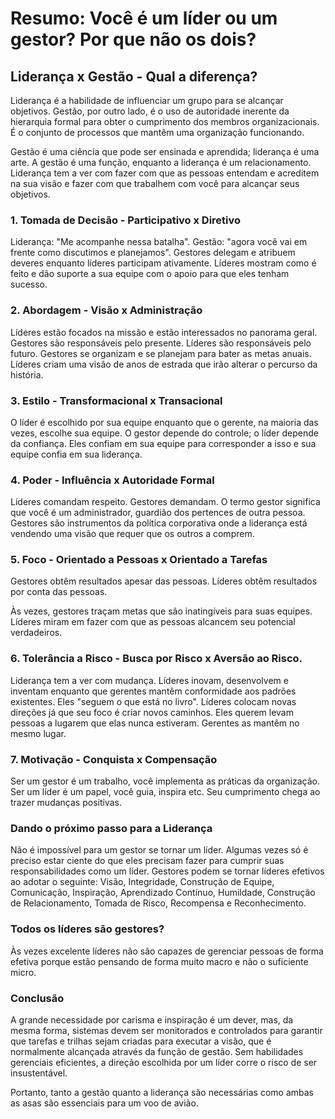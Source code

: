 # Resumo: Você é um líder ou um gestor? Por que não os dois?

<h2>Liderança x Gestão - Qual a diferença?</h2>

Liderança é a habilidade de influenciar um grupo para se alcançar objetivos. Gestão, por outro lado, é o uso de autoridade inerente da hierarquia formal para obter o cumprimento dos membros organizacionais. É o conjunto de processos que mantêm uma organização funcionando.

Gestão é uma ciência que pode ser ensinada e aprendida; liderança é uma arte. A gestão é uma função, enquanto a liderança é um relacionamento. Liderança tem a ver com fazer com que as pessoas entendam e acreditem na sua visão e fazer com que trabalhem com você para alcançar seus objetivos.

<h3>1. Tomada de Decisão - Participativo x Diretivo</h3>

 Liderança: "Me acompanhe nessa batalha". Gestão: "agora você vai em frente como discutimos e planejamos". Gestores delegam e atribuem deveres enquanto líderes participam ativamente. Líderes mostram como é feito e dão suporte a sua equipe com o apoio para que eles tenham sucesso. 
 
 <h3>2. Abordagem - Visão x Administração </h3>
 
 Líderes estão focados na missão e estão interessados no panorama geral. Gestores são responsáveis pelo presente. Líderes são responsáveis pelo futuro. Gestores se organizam e se planejam para bater as metas anuais. Líderes criam uma visão de anos de estrada que irão alterar o percurso da história.
 
<h3>3. Estilo - Transformacional x Transacional</h3>

O líder é escolhido por sua equipe enquanto que o gerente, na maioria das vezes, escolhe sua equipe. O gestor depende do controle; o líder depende da confiança. Eles confiam em sua equipe para corresponder a isso e sua equipe confia em sua liderança.

<h3>4. Poder - Influência x Autoridade Formal</h3>

Líderes comandam respeito. Gestores demandam. O termo gestor significa que você é um administrador, guardião dos pertences de outra pessoa. Gestores são instrumentos da política corporativa onde a liderança está vendendo uma visão que requer que os outros a comprem.

<h3>5. Foco - Orientado a Pessoas x Orientado a Tarefas</h3>

Gestores obtêm resultados apesar das pessoas. Líderes obtêm resultados por conta das pessoas.

Às vezes, gestores traçam metas que são inatingíveis para suas equipes. Líderes miram em fazer com que as pessoas alcancem seu potencial verdadeiros.

<h3>6. Tolerância a Risco - Busca por Risco x Aversão ao Risco. </h3>

Liderança tem a ver com mudança. Líderes inovam, desenvolvem e inventam enquanto que gerentes mantêm conformidade aos padrões existentes. Eles "seguem o que está no livro". Líderes colocam novas direções já que seu foco é criar novos caminhos. Eles querem levam pessoas a lugarem que elas nunca estiveram. Gerentes as mantêm no mesmo lugar.

<h3>7. Motivação - Conquista x Compensação</h3>

Ser um gestor é um trabalho, você implementa as práticas da organização. Ser um líder é um papel, você guia, inspira etc. Seu cumprimento chega ao trazer mudanças positivas.

<h3>Dando o próximo passo para a Liderança</h3>

Não é impossível para um gestor se tornar um líder. Algumas vezes só é preciso estar ciente do que eles precisam fazer para cumprir suas responsabilidades como um líder. Gestores podem se tornar líderes efetivos ao adotar o seguinte: Visão, Integridade, Construção de Equipe, Comunicação, Inspiração, Aprendizado Contínuo, Humildade, Construção de Relacionamento, Tomada de Risco, Recompensa e Reconhecimento.

<h3>Todos os líderes são gestores?</h3>

Às vezes excelente líderes não são capazes de gerenciar pessoas de forma efetiva porque estão pensando de forma muito macro e não o suficiente micro.

<h3>Conclusão</h3>

A grande necessidade por carisma e inspiração é um dever, mas, da mesma forma, sistemas devem ser monitorados e controlados para garantir que tarefas e trilhas sejam criadas para executar a visão, que é normalmente alcançada através da função de gestão. Sem habilidades gerenciais eficientes, a direção escolhida por um líder corre o risco de ser insustentável.

Portanto, tanto a gestão quanto a liderança são necessárias como ambas as asas são essenciais para um voo de avião.



